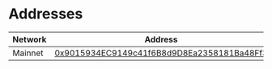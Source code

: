 # Addresses

| Network       | Address       |
| -------------  | ------------- |
| Mainnet      | [0x9015934EC9149c41f6B8d9D8Ea2358181Ba48Ff3](https://etherscan.io/address/0x9015934EC9149c41f6B8d9D8Ea2358181Ba48Ff3) |